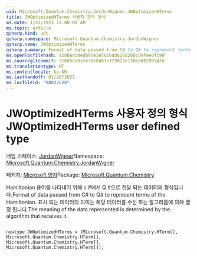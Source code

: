 ```yaml
---
uid: Microsoft.Quantum.Chemistry.JordanWigner.JWOptimizedHTerms
title: JWOptimizedHTerms 사용자 정의 형식
ms.date: 1/23/2021 12:00:00 AM
ms.topic: article
qsharp.kind: udt
qsharp.namespace: Microsoft.Quantum.Chemistry.JordanWigner
qsharp.name: JWOptimizedHTerms
qsharp.summary: Format of data passed from C# to Q# to represent terms of the Hamiltonian. The meaning of the data represented is determined by the algorithm that receives it.
ms.openlocfilehash: 1588adc0edb95e347616dd6260200c09fee0f190
ms.sourcegitcommit: 71605ea9cc630e84e7ef29027e1f0ea06299747e
ms.translationtype: MT
ms.contentlocale: ko-KR
ms.lasthandoff: 01/26/2021
ms.locfileid: "98837620"
---
```

# <a name="jwoptimizedhterms-user-defined-type"></a><span data-ttu-id="bf1ec-102">JWOptimizedHTerms 사용자 정의 형식</span><span class="sxs-lookup"><span data-stu-id="bf1ec-102">JWOptimizedHTerms user defined type</span></span>

<span data-ttu-id="bf1ec-103">네임 스페이스: [JordanWigner](xref:Microsoft.Quantum.Chemistry.JordanWigner)</span><span class="sxs-lookup"><span data-stu-id="bf1ec-103">Namespace: [Microsoft.Quantum.Chemistry.JordanWigner](xref:Microsoft.Quantum.Chemistry.JordanWigner)</span></span>

<span data-ttu-id="bf1ec-104">패키지: [Microsoft 양자](https://nuget.org/packages/Microsoft.Quantum.Chemistry)</span><span class="sxs-lookup"><span data-stu-id="bf1ec-104">Package: [Microsoft.Quantum.Chemistry](https://nuget.org/packages/Microsoft.Quantum.Chemistry)</span></span>


<span data-ttu-id="bf1ec-105">Hamiltonian 용어를 나타내기 위해 c #에서 Q #으로 전달 되는 데이터의 형식입니다.</span><span class="sxs-lookup"><span data-stu-id="bf1ec-105">Format of data passed from C# to Q# to represent terms of the Hamiltonian.</span></span>
<span data-ttu-id="bf1ec-106">표시 되는 데이터의 의미는 해당 데이터를 수신 하는 알고리즘에 의해 결정 됩니다.</span><span class="sxs-lookup"><span data-stu-id="bf1ec-106">The meaning of the data represented is determined by the algorithm that receives it.</span></span>

```qsharp

newtype JWOptimizedHTerms = (Microsoft.Quantum.Chemistry.HTerm[], Microsoft.Quantum.Chemistry.HTerm[], Microsoft.Quantum.Chemistry.HTerm[], Microsoft.Quantum.Chemistry.HTerm[]);
```

